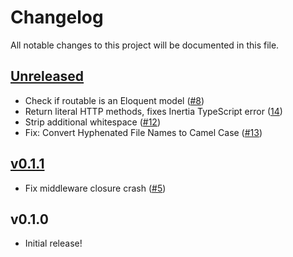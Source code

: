 # Changelog

All notable changes to this project will be documented in this file.

## [Unreleased](https://github.com/laravel/wayfinder/compare/v0.1.1...HEAD)

-   Check if routable is an Eloquent model ([#8](https://github.com/laravel/wayfinder/pull/8))
-   Return literal HTTP methods, fixes Inertia TypeScript error ([14](https://github.com/laravel/wayfinder/pull/14))
-   Strip additional whitespace ([#12](https://github.com/laravel/wayfinder/pull/12))
-   Fix: Convert Hyphenated File Names to Camel Case ([#13](https://github.com/laravel/wayfinder/pull/13))

## [v0.1.1](https://github.com/laravel/wayfinder/compare/v0.1.0...v0.1.1)

-   Fix middleware closure crash ([#5](https://github.com/laravel/wayfinder/pull/5))

## v0.1.0

-   Initial release!
